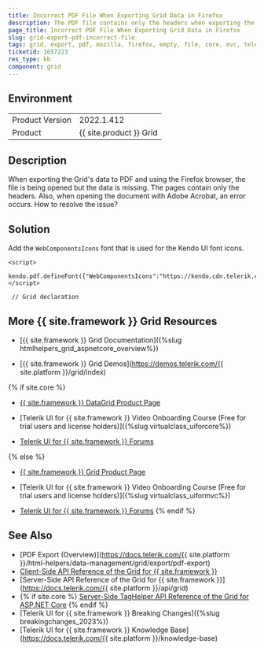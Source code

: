 ```yaml
---
title: Incorrect PDF File When Exporting Grid Data in Firefox
description: The PDF file contains only the headers when exporting the Grid to PDF in Firefox browser.
page_title: Incorrect PDF File When Exporting Grid Data in Firefox
slug: grid-export-pdf-incorrect-file
tags: grid, export, pdf, mozilla, firefox, empty, file, core, mvc, telerik
ticketid: 1657223
res_type: kb
component: grid
---
```


## Environment

<table>
	<tbody>
		<tr>
			<td>Product Version</td>
			<td>2022.1.412</td>
		</tr>
		<tr>
			<td>Product</td>
			<td>{{ site.product }} Grid</td>
		</tr>
	</tbody>
</table>

## Description

When exporting the Grid's data to PDF and using the Firefox browser, the file is being opened but the data is missing. The pages contain only the headers. Also, when opening the document with Adobe Acrobat, an error occurs. How to resolve the issue?

## Solution

Add the `WebComponentsIcons` font that is used for the Kendo UI font icons.

```
<script>
    kendo.pdf.defineFont({"WebComponentsIcons":"https://kendo.cdn.telerik.com/2022.1.412/styles/fonts/glyphs/WebComponentsIcons.ttf"});
</script>

 // Grid declaration

```

## More {{ site.framework }} Grid Resources

* [{{ site.framework }} Grid Documentation]({%slug htmlhelpers_grid_aspnetcore_overview%})

* [{{ site.framework }} Grid Demos](https://demos.telerik.com/{{ site.platform }}/grid/index)

{% if site.core %}
* [{{ site.framework }} DataGrid Product Page](https://www.telerik.com/aspnet-core-ui/grid)

* [Telerik UI for {{ site.framework }} Video Onboarding Course (Free for trial users and license holders)]({%slug virtualclass_uiforcore%})

* [Telerik UI for {{ site.framework }} Forums](https://www.telerik.com/forums/aspnet-core-ui)

{% else %}
* [{{ site.framework }} Grid Product Page](https://www.telerik.com/aspnet-mvc/grid)

* [Telerik UI for {{ site.framework }} Video Onboarding Course (Free for trial users and license holders)]({%slug virtualclass_uiformvc%})

* [Telerik UI for {{ site.framework }} Forums](https://www.telerik.com/forums/aspnet-mvc)
{% endif %}

## See Also

* [PDF Export (Overview)](https://docs.telerik.com/{{ site.platform }}/html-helpers/data-management/grid/export/pdf-export)
* [Client-Side API Reference of the Grid for {{ site.framework }}](https://docs.telerik.com/kendo-ui/api/javascript/ui/grid)
* [Server-Side API Reference of the Grid for {{ site.framework }}](https://docs.telerik.com/{{ site.platform }}/api/grid)
* {% if site.core %} 
[Server-Side TagHelper API Reference of the Grid for ASP.NET Core](https://docs.telerik.com/aspnet-core/api/taghelpers/grid) 
{% endif %}
* [Telerik UI for {{ site.framework }} Breaking Changes]({%slug breakingchanges_2023%})
* [Telerik UI for {{ site.framework }} Knowledge Base](https://docs.telerik.com/{{ site.platform }}/knowledge-base)